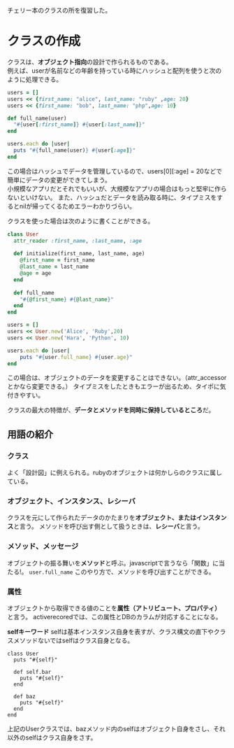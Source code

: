 チェリー本のクラスの所を復習した。

# クラスの作成  

クラスは、**オブジェクト指向**の設計で作られるものである。  
例えば、userが名前などの年齢を持っている時にハッシュと配列を使うと次のように処理できる。  
```rb
users = []
users << {first_name: "alice", last_name: "ruby" ,age: 20}
users << {first_name: "bob", last_name: "php",age: 10}

def full_name(user)
  "#{user[:first_name]} #{user[:last_name]}"
end

users.each do |user|
  puts "#{full_name(user)} #{user[:age]}"
end
```
この場合はハッシュでデータを管理しているので、users[0][:age] = 20などで簡単にデータの変更ができてしまう。  
小規模なアプリだとそれでもいいが、大規模なアプリの場合はもっと堅牢に作らないといけない。
また、ハッシュだとデータを読み取る時に、タイプミスをするとnilが帰ってくるためエラーわかりづらい。

クラスを使った場合は次のように書くことができる。  
```rb
class User
  attr_reader :first_name, :last_name, :age
  
  def initialize(first_name, last_name, age)
    @first_name = first_name
    @last_name = last_name
    @age = age
  end
  
  def full_name
    "#{@first_name} #{@last_name}"
  end
end

users = []
users << User.new('Alice', 'Ruby',20)
users << User.new('Hara', 'Python', 10)

users.each do |user|
    puts "#{user.full_name} #{user.age}"
end
```
この場合は、オブジェクトのデータを変更することはできない。（attr_accessorとかなら変更できる。）
タイプミスをしたときもエラーが出るため、タイポに気付きやすい。  

クラスの最大の特徴が、**データとメソッドを同時に保持しているところ**だ。

## 用語の紹介

### クラス  
よく「設計図」に例えられる。rubyのオブジェクトは何かしらのクラスに属している。  

### オブジェクト、インスタンス、レシーバ  
クラスを元にして作られたデータのかたまりを**オブジェクト、またはインスタンス**と言う。
メソッドを呼び出す側として扱うときは、**レシーバ**と言う。  

### メソッド、メッセージ  
オブジェクトの振る舞いを**メソッド**と呼ぶ。javascriptで言うなら「関数」に当たる!。
```user.full_name``` このやり方で、メソッドを呼び出すことができる。  

### 属性  
オブジェクトから取得できる値のことを**属性（アトリビュート、プロパティ）** と言う。
activerecoredでは、この属性とDBのカラムが対応することになる。

**selfキーワード**
selfは基本インスタンス自身を表すが、クラス構文の直下やクラスメソッドないではselfはクラス自身となる。
```
class User
  puts "#{self}"
  
  def self.bar
    puts "#{self}"
  end
  
  def baz
    puts "#{self}"
  end
end
```
上記のUserクラスでは、bazメソッド内のselfはオブジェクト自身をさし、それ以外のselfはクラス自身をさす。
